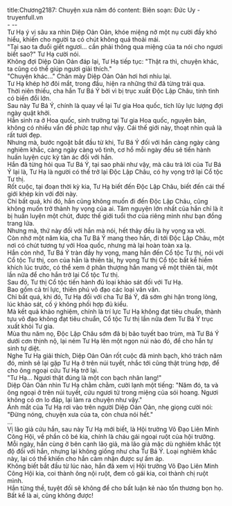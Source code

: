 title:Chương2187: Chuyện xưa năm đó
content:
Biên soạn: Đức Uy - truyenfull.vn<br>- --<br>Tư Hạ ý vị sâu xa nhìn Diệp Oản Oản, khóe miệng nở một nụ cười đầy khó hiểu, khiến cho người ta có chút không quá thoải mái.<br>"Tại sao ta đuổi giết ngươi... cần phải thông qua miệng của ta nói cho ngươi biết sao?" Tư Hạ cười nói.<br>Không đợi Diệp Oản Oản đáp lại, Tư Hạ tiếp tục: "Thật ra thì, chuyện khác, ta cũng có thể giúp ngươi giải thích."<br>"Chuyện khác..." Chân mày Diệp Oản Oản hơi hơi nhíu lại.<br>Tư Hạ khép hờ đôi mắt, trong đầu, hiện ra những thứ đã từng trải qua.<br>Thời niên thiếu, cha hắn Tư Bá Ý bởi vì bị trục xuất Độc Lập Châu, tính tình có biến đổi lớn.<br>Sau này Tư Bá Ý, chính là quay về lại Tư gia Hoa quốc, tích lũy lực lượng đợi ngày quật khởi.<br>Hắn sinh ra ở Hoa quốc, sinh trưởng tại Tư gia Hoa quốc, nguyên bản, không có nhiều vấn đề phức tạp như vậy. Cái thế giới này, thoạt nhìn quả là rất tươi đẹp.<br>Nhưng mà, bước ngoặt bắt đầu từ khi, Tư Bá Ý đối với hắn càng ngày càng nghiêm khắc, càng ngày càng vô tình, cơ hồ mỗi ngày đều sẽ tiến hành huấn luyện cực kỳ tàn ác đối với hắn.<br>Hắn đã từng hỏi qua Tư Bá Ý, tại sao phải như vậy, mà câu trả lời của Tư Bá Ý lại là, Tư Hạ là người có thể trở lại Độc Lập Châu, có hy vọng trở lại Cổ tộc Tư thị.<br>Rốt cuộc, tại đoạn thời kỳ kia, Tư Hạ biết đến Độc Lập Châu, biết đến cái thế giới khép kín với đời này.<br>Chỉ bất quá, khi đó, hắn cũng không muốn đi đến Độc Lập Châu, cũng không muốn trở thành hy vọng của ai. Tâm nguyện lớn nhất của hắn chỉ là ít bị huấn luyện một chút, được thế giới tuổi thơ của riêng mình như bạn đồng trang lứa.<br>Nhưng mà, thứ này đối với hắn mà nói, hết thảy đều là hy vọng xa vời.<br>Còn nhớ một năm kia, cha Tư Bá Ý mang theo hắn, đi tới Độc Lập Châu, một nơi có chút tương tự với Hoa quốc, nhưng mà lại hoàn toàn xa lạ.<br>Hắn còn nhớ, Tư Bá Ý tràn đầy hy vọng, mang hắn đến Cổ tộc Tư thị, nói với Cổ tộc Tư thị, con của hắn là thiên tài, hy vọng Tư thị Cổ tộc bất kể hiềm khích lúc trước, có thể xem ở phân thượng hắn mang về một thiên tài, một lần nữa để cho hắn trở lại Cổ tộc Tư thị.<br>Sau đó, Tư thị Cổ tộc tiến hành đủ loại khảo sát đối với Tư Hạ.<br>Bao gồm cả trí lực, thiên phú võ đạo các loại vân vân.<br>Chỉ bất quá, khi đó, Tư Hạ đối với cha Tư Bá Ý, đã sớm ghi hận trong lòng, lúc khảo sát, cố ý không phối hợp đủ kiểu.<br>Mà kết quả khảo nghiệm, chính là trí lực Tư Hạ không đạt tiêu chuẩn, thành tựu võ đạo không đạt tiêu chuẩn, Cổ tộc Tư thị lần nữa đem Tư Bá Ý trục xuất khỏi Tư gia.<br>Mùa thu năm nọ, Độc Lập Châu sớm đã bị bão tuyết bao trùm, mà Tư Bá Ý dưới cơn thịnh nộ, lại ném Tư Hạ lên một ngọn núi nào đó, để cho hắn tự sinh tự diệt.<br>Nghe Tư Hạ giải thích, Diệp Oản Oản rốt cuộc đã minh bạch, khó trách năm đó, mình sẽ lại gặp Tư Hạ ở trên núi tuyết, nhắc tới cũng thật trùng hợp, để cho ông ngoại cứu Tư Hạ trở lại.<br>"Tư Hạ... Ngươi thật đúng là một con bạch nhãn lang!"<br>Diệp Oản Oản nhìn Tư Hạ chằm chằm, cười lạnh một tiếng: "Năm đó, ta và ông ngoại ở trên núi tuyết, cứu ngươi tử trong miệng của sói hoang. Ngươi không có ơn lo đáp, lại làm ra chuyện như vậy."<br>Ánh mắt của Tư Hạ rơi vào trên người Diệp Oản Oản, nhẹ giọng cười nói: "Đừng nóng, chuyện xưa của ta, còn chưa nói hết."<br>...<br>Vị lão giả cứu hắn, sau này Tư Hạ mới biết, là Hội trưởng Võ Đạo Liên Minh Công Hội, về phần cô bé kia, chính là cháu gái ngoại ruột của hội trưởng.<br>Mỗi ngày, hắn cùng ở bên cạnh lão giả, mà lão giả mặc dù nghiêm khắc tột độ đối với hắn, nhưng lại không giống như cha Tư Bá Ý. Loại nghiêm khắc này, lại có thể khiến cho hắn cảm nhận được sự ấm áp.<br>Không biết bắt đầu từ lúc nào, hắn đã xem vị Hội trưởng Võ Đạo Liên Minh Công Hội kia, coi thành ông nội ruột, đem cô gái kia, coi thành chị ruột mình.<br>Hắn từng thề, tuyệt đối sẽ không để cho bất luận kẻ nào tổn thương bọn họ. Bất kể là ai, cũng không được!